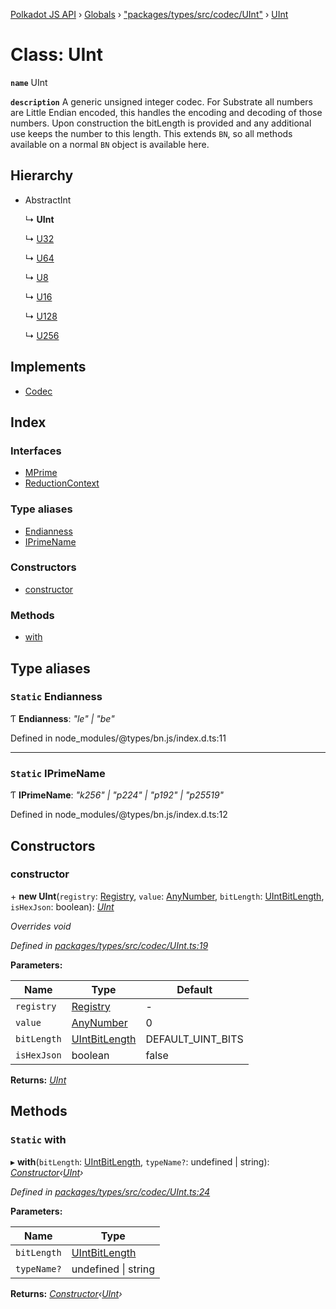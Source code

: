 [Polkadot JS API](../README.md) › [Globals](../globals.md) › ["packages/types/src/codec/UInt"](../modules/_packages_types_src_codec_uint_.md) › [UInt](_packages_types_src_codec_uint_.uint.md)

# Class: UInt

**`name`** UInt

**`description`** 
A generic unsigned integer codec. For Substrate all numbers are Little Endian encoded,
this handles the encoding and decoding of those numbers. Upon construction
the bitLength is provided and any additional use keeps the number to this
length. This extends `BN`, so all methods available on a normal `BN` object
is available here.

## Hierarchy

* AbstractInt

  ↳ **UInt**

  ↳ [U32](_packages_types_src_primitive_u32_.u32.md)

  ↳ [U64](_packages_types_src_primitive_u64_.u64.md)

  ↳ [U8](_packages_types_src_primitive_u8_.u8.md)

  ↳ [U16](_packages_types_src_primitive_u16_.u16.md)

  ↳ [U128](_packages_types_src_primitive_u128_.u128.md)

  ↳ [U256](_packages_types_src_primitive_u256_.u256.md)

## Implements

* [Codec](../interfaces/_packages_types_src_types_codec_.codec.md)

## Index

### Interfaces

* [MPrime](../interfaces/_packages_types_src_codec_uint_.uint.mprime.md)
* [ReductionContext](../interfaces/_packages_types_src_codec_uint_.uint.reductioncontext.md)

### Type aliases

* [Endianness](_packages_types_src_codec_uint_.uint.md#static-endianness)
* [IPrimeName](_packages_types_src_codec_uint_.uint.md#static-iprimename)

### Constructors

* [constructor](_packages_types_src_codec_uint_.uint.md#constructor)

### Methods

* [with](_packages_types_src_codec_uint_.uint.md#static-with)

## Type aliases

### `Static` Endianness

Ƭ **Endianness**: *"le" | "be"*

Defined in node_modules/@types/bn.js/index.d.ts:11

___

### `Static` IPrimeName

Ƭ **IPrimeName**: *"k256" | "p224" | "p192" | "p25519"*

Defined in node_modules/@types/bn.js/index.d.ts:12

## Constructors

###  constructor

\+ **new UInt**(`registry`: [Registry](../interfaces/_packages_types_src_types_registry_.registry.md), `value`: [AnyNumber](../modules/_packages_types_src_types_helpers_.md#anynumber), `bitLength`: [UIntBitLength](../modules/_packages_types_src_codec_abstractint_.md#uintbitlength), `isHexJson`: boolean): *[UInt](_packages_types_src_codec_uint_.uint.md)*

*Overrides void*

*Defined in [packages/types/src/codec/UInt.ts:19](https://github.com/polkadot-js/api/blob/56e4cbdb2/packages/types/src/codec/UInt.ts#L19)*

**Parameters:**

Name | Type | Default |
------ | ------ | ------ |
`registry` | [Registry](../interfaces/_packages_types_src_types_registry_.registry.md) | - |
`value` | [AnyNumber](../modules/_packages_types_src_types_helpers_.md#anynumber) | 0 |
`bitLength` | [UIntBitLength](../modules/_packages_types_src_codec_abstractint_.md#uintbitlength) | DEFAULT_UINT_BITS |
`isHexJson` | boolean | false |

**Returns:** *[UInt](_packages_types_src_codec_uint_.uint.md)*

## Methods

### `Static` with

▸ **with**(`bitLength`: [UIntBitLength](../modules/_packages_types_src_codec_abstractint_.md#uintbitlength), `typeName?`: undefined | string): *[Constructor](../interfaces/_packages_types_src_types_codec_.constructor.md)‹[UInt](_packages_types_src_codec_uint_.uint.md)›*

*Defined in [packages/types/src/codec/UInt.ts:24](https://github.com/polkadot-js/api/blob/56e4cbdb2/packages/types/src/codec/UInt.ts#L24)*

**Parameters:**

Name | Type |
------ | ------ |
`bitLength` | [UIntBitLength](../modules/_packages_types_src_codec_abstractint_.md#uintbitlength) |
`typeName?` | undefined &#124; string |

**Returns:** *[Constructor](../interfaces/_packages_types_src_types_codec_.constructor.md)‹[UInt](_packages_types_src_codec_uint_.uint.md)›*
